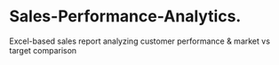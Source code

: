 # Sales-Performance-Analytics.
Excel-based sales report analyzing customer performance &amp; market vs target comparison

